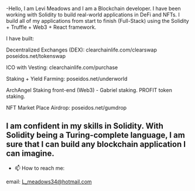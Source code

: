 -Hello, I am Levi Meadows and I am a Blockchain developer. 
I have been working with Solidity to build real-world applications
in DeFi and NFTs.  I build all of my applications from start to finish (Full-Stack) 
using the Solidity + Truffle + Web3 + React framework.

I have built:

Decentralized Exchanges (DEX):
clearchainlife.com/clearswap
poseidos.net/tokenswap

ICO with Vesting: clearchainlife.com/purchase

Staking + Yield Farming: poseidos.net/underworld

ArchAngel Staking front-end (Web3) - Gabriel staking.
PROFIT token staking.

NFT Market Place Airdrop: poseidos.net/gumdrop

I am confident in my skills in Solidity.  With Solidity being a Turing-complete language, I 
am sure that I can build any blockchain application I can imagine.
- 
- 📫 How to reach me:

email: L_meadows34@hotmail.com



